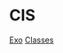 # CIS

[Exo](http://www.cis.upenn.edu/~cis194/spring13/hw/01-intro.pdf)
[Classes](http://www.cis.upenn.edu/~cis194/spring13/lectures/01-intro.html)
